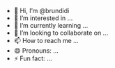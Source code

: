 - 👋 Hi, I’m @brundidi
- 👀 I’m interested in ...
- 🌱 I’m currently learning ...
- 💞️ I’m looking to collaborate on ...
- 📫 How to reach me ...
- 😄 Pronouns: ...
- ⚡ Fun fact: ...

<!---
brundidi/brundidi is a ✨ special ✨ repository because its `README.md` (this file) appears on your GitHub profile.
You can click the Preview link to take a look at your changes.
--->
